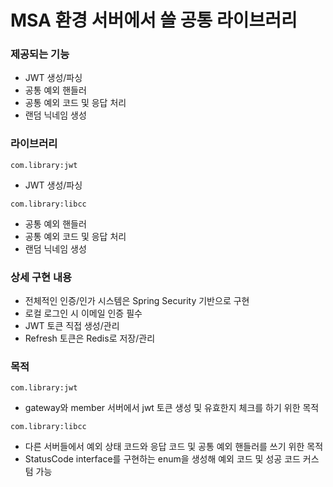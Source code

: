 # MSA 환경 서버에서 쓸 공통 라이브러리
### 제공되는 기능
- JWT 생성/파싱
- 공통 예외 핸들러
- 공통 예외 코드 및 응답 처리
- 랜덤 닉네임 생성

### 라이브러리
`com.library:jwt`
- JWT 생성/파싱

`com.library:libcc`
- 공통 예외 핸들러
- 공통 예외 코드 및 응답 처리
- 랜덤 닉네임 생성

### 상세 구현 내용
- 전체적인 인증/인가 시스템은 Spring Security 기반으로 구현
- 로컬 로그인 시 이메일 인증 필수
- JWT 토큰 직접 생성/관리
- Refresh 토큰은 Redis로 저장/관리
### 목적
`com.library:jwt`
- gateway와 member 서버에서 jwt 토큰 생성 및 유효한지 체크를 하기 위한 목적
  
`com.library:libcc`
- 다른 서버들에서 예외 상태 코드와 응답 코드 및 공통 예외 핸들러를 쓰기 위한 목적
- StatusCode interface를 구현하는 enum을 생성해 예외 코드 및 성공 코드 커스텀 가능


